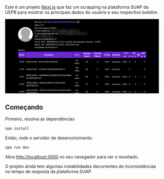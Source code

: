 Este é um projeto [Next.js](https://nextjs.org/) que faz um scrapping na plataforma SUAP da UEPB para mostrar os principais dados do usuário e seu respectivo boletim.

![Pré-Visualização](/public/preview.png)

## Começando

Primeiro, resolva as dependências

```bash
npm install
```

Então, rode o servidor de desenvolvimento:

```bash
npm run dev
```

Abra [http://localhost:3000](http://localhost:3000) no seu navegador para ver o resultado.

O projeto ainda tem algumas instabilidades decorrentes de inconsistências no tempo de resposta da plataforma SUAP.
